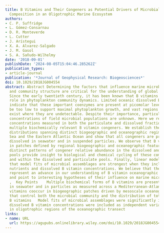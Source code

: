 ```yaml
---
title: B Vitamins and Their Congeners as Potential Drivers of Microbial Community
  Composition in an Oligotrophic Marine Ecosystem
authors:
- C. P. Suffridge
- L. Gómez‐Consarnau
- D. R. Monteverde
- L. Cutter
- J. Arístegui
- X. A. Alvarez‐Salgado
- J. M. Gasol
- S. A. Sañudo‐Wilhelmy
date: '2018-09-01'
publishDate: '2024-08-05T15:04:46.285262Z'
publication_types:
- article-journal
publication: '*Journal of Geophysical Research: Biogeosciences*'
doi: 10.1029/2018JG004554
abstract: Abstract Determining the factors that influence marine microbial growth
  and community structure are critical for the understanding of global carbon cycling.
  Since the early twentieth century, it has been known that B vitamins play an important
  role in phytoplankton community dynamics. Limited oceanic dissolved B vitamin distributions
  indicate that these important coenzymes are present at picomolar levels, which could
  be too low to support maximal phytoplankton growth, and vast regions of the ocean
  exist where they are undetectable. Despite their importance, particulate B vitamin
  concentrations of field microbial populations are unknown. Here we report B vitamin
  concentrations measured in both the particulate and dissolved fractions, including
  multiple biochemically relevant B vitamin congeners. We establish their spatial
  distributions spanning distinct biogeographic and oceanographic regimes in the Mediterranean
  Sea and the Eastern Atlantic Ocean and show that all congeners are present both
  dissolved in seawater and in suspended particles. We observe that B vitamins cooccur
  in patches defined by regional biogeographic and oceanographic features. Additionally,
  distinct patterns of congener relative abundance in the dissolved and particulate
  pools provide insight to biological and chemical cycling of these compounds between
  and within the dissolved and particulate pools. Finally, linear model results demonstrate
  that model fits of microbial assemblages are strongest when they include both inorganic
  nutrients and dissolved B vitamin concentrations. We believe that these findings
  represent an advance in our understanding of B vitamin oceanographic distributions
  and point to interesting hypotheses of their influence on marine microbial ecology.
  ,  Key Points    Multiple biochemical forms of B vitamins are present both dissolved
  in seawater and in particles as measured across a Mediterranean‐Atlantic transect   B
  vitamins cooccur in biogeographic patches driven by mesoscale oceanographic features
  that control both the microbial community and the distribution of total dissolved
  B vitamins   Model fits of microbial assemblages were significantly improved when
  dissolved B vitamin concentrations were included as independent variables, especially
  in oligotrophic regions of the oceanographic transect
links:
- name: URL
  url: https://agupubs.onlinelibrary.wiley.com/doi/10.1029/2018JG004554
---
```

